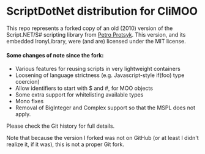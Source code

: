 # ScriptDotNet distribution for CliMOO

This repo represents a forked copy of an old (2010) version of the Script.NET/S# scripting library from [Petro Protsyk](http://www.protsyk.com/scriptdotnet). This version, and its embedded IronyLibrary, were (and are) licensed under the MIT license.

#### Some changes of note since the fork:
* Various features for reusing scripts in very lightweight containers
* Loosening of language strictness (e.g. Javascript-style if(foo) type coercion)
* Allow identifiers to start with $ and #, for MOO objects
* Some extra support for whitelisting available types
* Mono fixes
* Removal of BigInteger and Complex support so that the MSPL does not apply.

Please check the Git history for full details.

Note that because the version I forked was not on GitHub (or at least I didn't realize it, if it was), this is not a proper Git fork.
